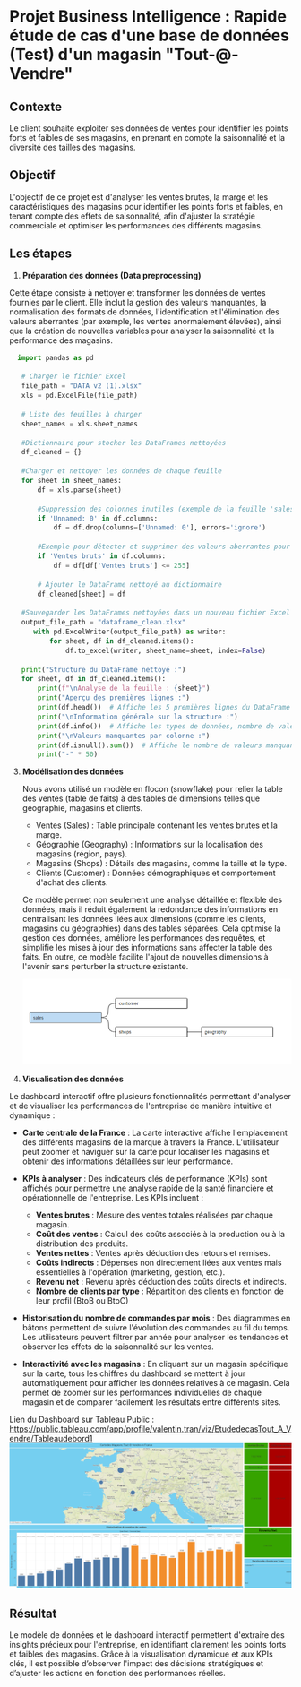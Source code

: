 
# Projet Business Intelligence : Rapide étude de cas d'une base de données (Test) d'un magasin "Tout-@-Vendre"

## Contexte

Le client souhaite exploiter ses données de ventes pour identifier les points forts et faibles de ses magasins, en prenant en compte la saisonnalité et la diversité des tailles des magasins.


## Objectif

L'objectif de ce projet est d'analyser les ventes brutes, la marge et les caractéristiques des magasins pour identifier les points forts et faibles, en tenant compte des effets de saisonnalité, afin d'ajuster la stratégie commerciale et optimiser les performances des différents magasins.

## Les étapes


1. **Préparation des données (Data preprocessing)**
   
Cette étape consiste à nettoyer et transformer les données de ventes fournies par le client. Elle inclut la gestion des valeurs manquantes, la normalisation des formats de données, l'identification et l'élimination des valeurs aberrantes (par exemple, les ventes anormalement élevées), ainsi que la création de nouvelles variables pour analyser la saisonnalité et la performance des magasins.

  
   ```python
     import pandas as pd

      # Charger le fichier Excel
      file_path = "DATA v2 (1).xlsx"
      xls = pd.ExcelFile(file_path)

      # Liste des feuilles à charger
      sheet_names = xls.sheet_names

      #Dictionnaire pour stocker les DataFrames nettoyées
      df_cleaned = {}

      #Charger et nettoyer les données de chaque feuille
      for sheet in sheet_names:
          df = xls.parse(sheet)
    
          #Suppression des colonnes inutiles (exemple de la feuille 'sales')
          if 'Unnamed: 0' in df.columns:
              df = df.drop(columns=['Unnamed: 0'], errors='ignore')

          #Exemple pour détecter et supprimer des valeurs aberrantes pour la colonne 'Ventes bruts'
          if 'Ventes bruts' in df.columns:
              df = df[df['Ventes bruts'] <= 255]

          # Ajouter le DataFrame nettoyé au dictionnaire
          df_cleaned[sheet] = df
     
      #Sauvegarder les DataFrames nettoyées dans un nouveau fichier Excel
      output_file_path = "dataframe_clean.xlsx"
         with pd.ExcelWriter(output_file_path) as writer:
             for sheet, df in df_cleaned.items():
                 df.to_excel(writer, sheet_name=sheet, index=False)

      print("Structure du DataFrame nettoyé :")
      for sheet, df in df_cleaned.items():
          print(f"\nAnalyse de la feuille : {sheet}")
          print("Aperçu des premières lignes :")
          print(df.head())  # Affiche les 5 premières lignes du DataFrame
          print("\nInformation générale sur la structure :")
          print(df.info())  # Affiche les types de données, nombre de valeurs non-nulles, etc.
          print("\nValeurs manquantes par colonne :")
          print(df.isnull().sum())  # Affiche le nombre de valeurs manquantes par colonne
          print("-" * 50)
   ```




3. **Modélisation des données**
   
   Nous avons utilisé un modèle en flocon (snowflake) pour relier la table des ventes (table de faits) à des tables de dimensions telles que géographie, magasins et clients.

     - Ventes (Sales) : Table principale contenant les ventes brutes et la marge.
     - Géographie (Geography) : Informations sur la localisation des magasins (région, pays).
     - Magasins (Shops) : Détails des magasins, comme la taille et le type.
     - Clients (Customer) : Données démographiques et comportement d'achat des clients.
      
   
      Ce modèle permet non seulement une analyse détaillée et flexible des données, mais il réduit également la redondance des informations en centralisant les données liées aux dimensions (comme les clients, magasins ou géographies) dans des tables séparées. Cela optimise la gestion des données, améliore les performances des requêtes, et simplifie les mises à jour des    informations sans affecter la table des faits. En outre, ce modèle facilite l'ajout de nouvelles dimensions à l'avenir sans perturber la structure existante.
  

   ![modélisation flocon](images/Modele_en_flocon.png)



4. **Visualisation des données**


Le dashboard interactif offre plusieurs fonctionnalités permettant d'analyser et de visualiser les performances de l'entreprise de manière intuitive et dynamique :


- **Carte centrale de la France** : La carte interactive affiche l'emplacement des différents magasins de la marque à travers la France. L'utilisateur peut zoomer et naviguer sur la carte pour localiser les magasins et obtenir des informations détaillées sur leur performance.

- **KPIs à analyser** : Des indicateurs clés de performance (KPIs) sont affichés pour permettre une analyse rapide de la santé financière et opérationnelle de l'entreprise. Les KPIs incluent :
  - **Ventes brutes** : Mesure des ventes totales réalisées par chaque magasin.
  - **Coût des ventes** : Calcul des coûts associés à la production ou à la distribution des produits.
  - **Ventes nettes** : Ventes après déduction des retours et remises.
  - **Coûts indirects** : Dépenses non directement liées aux ventes mais essentielles à l'opération (marketing, gestion, etc.).
  - **Revenu net** : Revenu après déduction des coûts directs et indirects.
  - **Nombre de clients par type** : Répartition des clients en fonction de leur profil (BtoB ou BtoC)

- **Historisation du nombre de commandes par mois** : Des diagrammes en bâtons permettent de suivre l'évolution des commandes au fil du temps. Les utilisateurs peuvent filtrer par année pour analyser les tendances et observer les effets de la saisonnalité sur les ventes.

- **Interactivité avec les magasins** : En cliquant sur un magasin spécifique sur la carte, tous les chiffres du dashboard se mettent à jour automatiquement pour afficher les données relatives à ce magasin. Cela permet de zoomer sur les performances individuelles de chaque magasin et de comparer facilement les résultats entre différents sites.

Lien du Dashboard sur Tableau Public : https://public.tableau.com/app/profile/valentin.tran/viz/EtudedecasTout_A_Vendre/Tableaudebord1
   ![Dashboard](images/Dashboard.png)

## Résultat

Le modèle de données et le dashboard interactif permettent d'extraire des insights précieux pour l'entreprise, en identifiant clairement les points forts et faibles des magasins. Grâce à la visualisation dynamique et aux KPIs clés, il est possible d’observer l'impact des décisions stratégiques et d’ajuster les actions en fonction des performances réelles.

